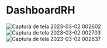 # DashboardRH
![Captura de tela 2023-03-02 002602](https://user-images.githubusercontent.com/113316157/222323589-6a08ebd0-606f-4053-bfc4-569fa0d931f1.png) <br>
![Captura de tela 2023-03-02 002703](https://user-images.githubusercontent.com/113316157/222323585-b6052f27-c56d-43ac-8133-a97442efd40f.png)
![Captura de tela 2023-03-02 002637](https://user-images.githubusercontent.com/113316157/222323592-1db9f0c5-2826-4f2c-b1a5-2a197c799a8e.png)
